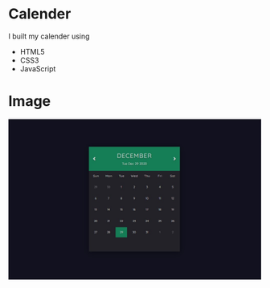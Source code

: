 # Calender

I built my calender using

* HTML5
* CSS3
* JavaScript

# Image

![picture](https://github.com/tobisam2000/Calender/blob/main/CALENDER.jpg)
